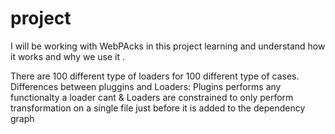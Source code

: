 # project
I will be working with WebPAcks in this project learning and understand how it works and why we use it .

There are 100 different type of loaders for 100 different type of cases.
Differences between pluggins and Loaders:
     Plugins performs any functionalty a loader cant & Loaders are constrained to only perform transformation on a single file just before it is added to the dependency graph 